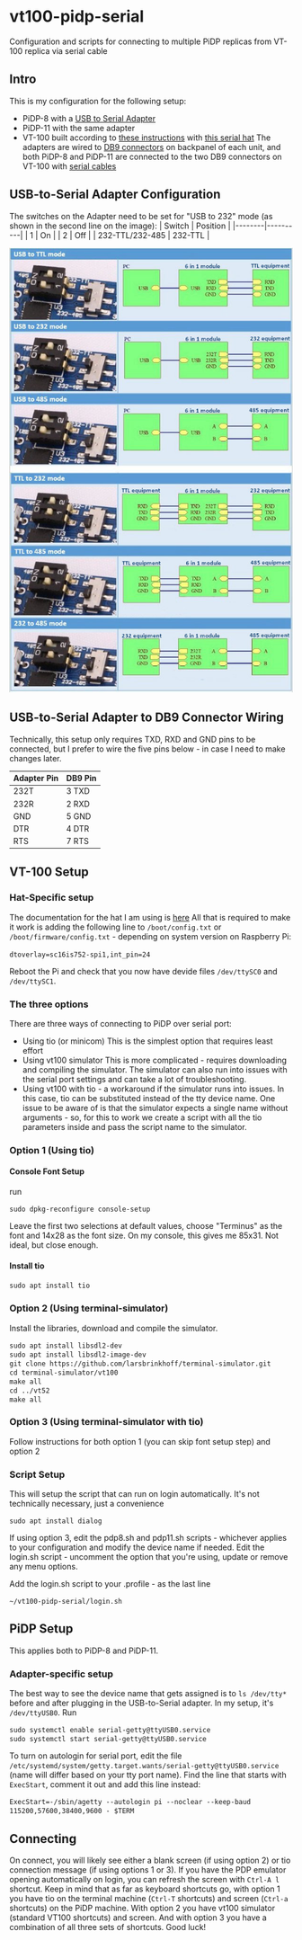 # vt100-pidp-serial

Configuration and scripts for connecting to multiple PiDP replicas from VT-100 replica via serial cable

## Intro

This is my configuration for the following setup:

- PiDP-8 with a [USB to Serial Adapter](https://www.amazon.com/gp/product/B00LZVEQEY)
- PiDP-11 with the same adapter
- VT-100 built according to [these instructions](https://www.instructables.com/23-Scale-VT100-Terminal-Reproduction/) with [this serial hat](https://www.amazon.com/gp/product/B083D27NJD)
  The adapters are wired to [DB9 connectors](https://www.amazon.com/gp/product/B00HGALIUS) on backpanel of each unit, and both PiDP-8 and PiDP-11 are connected to the two DB9 connectors on VT-100 with [serial cables](https://www.amazon.com/gp/product/B00006B8BJ)

## USB-to-Serial Adapter Configuration

The switches on the Adapter need to be set for "USB to 232" mode (as shown in the second line on the image):
| Switch | Position |
|--------|----------|
| 1 | On |
| 2 | Off |
| 232-TTL/232-485 | 232-TTL |

![Adapter Configuration Options](docs/USB-to-Serial-switches.jpg)

## USB-to-Serial Adapter to DB9 Connector Wiring

Technically, this setup only requires TXD, RXD and GND pins to be connected, but I prefer to wire the five pins below - in case I need to make changes later.

| Adapter Pin | DB9 Pin |
| ----------- | ------- |
| 232T        | 3 TXD   |
| 232R        | 2 RXD   |
| GND         | 5 GND   |
| DTR         | 4 DTR   |
| RTS         | 7 RTS   |

## VT-100 Setup

### Hat-Specific setup

The documentation for the hat I am using is [here](https:bit.ly/3OOT9ch)
All that is required to make it work is adding the following line to `/boot/config.txt` or `/boot/firmware/config.txt` - depending on system version on Raspberry Pi:

`dtoverlay=sc16is752-spi1,int_pin=24`

Reboot the Pi and check that you now have devide files `/dev/ttySC0` and `/dev/ttySC1`.

### The three options

There are three ways of connecting to PiDP over serial port:

- Using tio (or minicom)
  This is the simplest option that requires least effort
- Using vt100 simulator
  This is more complicated - requires downloading and compiling the simulator. The simulator can also run into issues with the serial port settings and can take a lot of troubleshooting.
- Using vt100 with tio - a workaround if the simulator runs into issues. In this case, tio can be substituted instead of the tty device name. One issue to be aware of is that the simulator expects a single name without arguments - so, for this to work we create a script with all the tio parameters inside and pass the script name to the simulator.

### Option 1 (Using tio)

#### Console Font Setup

run

```
sudo dpkg-reconfigure console-setup
```

Leave the first two selections at default values, choose "Terminus" as the font and 14x28 as the font size. On my console, this gives me 85x31. Not ideal, but close enough.

#### Install tio

```
sudo apt install tio
```

### Option 2 (Using terminal-simulator)

Install the libraries, download and compile the simulator.

```
sudo apt install libsdl2-dev
sudo apt install libsdl2-image-dev
git clone https://github.com/larsbrinkhoff/terminal-simulator.git
cd terminal-simulator/vt100
make all
cd ../vt52
make all
```

### Option 3 (Using terminal-simulator with tio)

Follow instructions for both option 1 (you can skip font setup step) and option 2

### Script Setup

This will setup the script that can run on login automatically. It's not technically necessary, just a convenience

```
sudo apt install dialog
```

If using option 3, edit the pdp8.sh and pdp11.sh scripts - whichever applies to your configuration and modify the device name if needed.
Edit the login.sh script - uncomment the option that you're using, update or remove any menu options.

Add the login.sh script to your .profile - as the last line

```
~/vt100-pidp-serial/login.sh
```

## PiDP Setup

This applies both to PiDP-8 and PiDP-11.

### Adapter-specific setup

The best way to see the device name that gets assigned is to `ls /dev/tty*` before and after plugging in the USB-to-Serial adapter. In my setup, it's `/dev/ttyUSB0`.
Run

```
sudo systemctl enable serial-getty@ttyUSB0.service
sudo systemctl start serial-getty@ttyUSB0.service
```

To turn on autologin for serial port, edit the file `/etc/systemd/system/getty.target.wants/serial-getty@ttyUSB0.service` (name will differ based on your tty port name).
Find the line that starts with `ExecStart`, comment it out and add this line instead:

```
ExecStart=-/sbin/agetty --autologin pi --noclear --keep-baud 115200,57600,38400,9600 - $TERM
```

## Connecting

On connect, you will likely see either a blank screen (if using option 2) or tio connection message (if using options 1 or 3). If you have the PDP emulator opening automatically on login, you can refresh the screen with `Ctrl-A l` shortcut.
Keep in mind that as far as keyboard shortcuts go, with option 1 you have tio on the terminal machine (`Ctrl-T` shortcuts) and screen (`Ctrl-a` shortcuts) on the PiDP machine. With option 2 you have vt100 simulator (standard VT100 shortcuts) and screen. And with option 3 you have a combination of all three sets of shortcuts.
Good luck!
